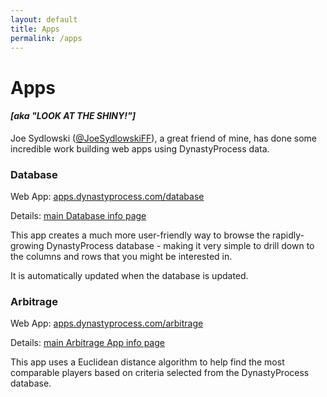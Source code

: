 ```yaml
---
layout: default
title: Apps
permalink: /apps
---
```


# Apps

#### *[aka "LOOK AT THE SHINY!"]*

Joe Sydlowski ([@JoeSydlowskiFF](http://twitter.com/JoeSydlowskiFF)), a great friend of mine, has done some incredible work building web apps using DynastyProcess data.

### Database

Web App: [apps.dynastyprocess.com/database](http://apps.dynastyprocess.com/database)

Details: [main Database info page](/downloads/database)

This app creates a much more user-friendly way to browse the rapidly-growing DynastyProcess database - making it very simple to drill down to the columns and rows that you might be interested in.

It is automatically updated when the database is updated.

### Arbitrage

Web App: [apps.dynastyprocess.com/arbitrage](http://apps.dynastyprocess.com/arbitrage)

Details: [main Arbitrage App info page](/downloads/arbitrage)

This app uses a Euclidean distance algorithm to help find the most comparable players based on criteria selected from the DynastyProcess database.
